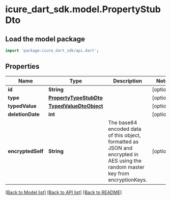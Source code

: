 # icure_dart_sdk.model.PropertyStubDto

## Load the model package
```dart
import 'package:icure_dart_sdk/api.dart';
```

## Properties
Name | Type | Description | Notes
------------ | ------------- | ------------- | -------------
**id** | **String** |  | [optional] 
**type** | [**PropertyTypeStubDto**](PropertyTypeStubDto.md) |  | [optional] 
**typedValue** | [**TypedValueDtoObject**](TypedValueDtoObject.md) |  | [optional] 
**deletionDate** | **int** |  | [optional] 
**encryptedSelf** | **String** | The base64 encoded data of this object, formatted as JSON and encrypted in AES using the random master key from encryptionKeys. | [optional] 

[[Back to Model list]](../README.md#documentation-for-models) [[Back to API list]](../README.md#documentation-for-api-endpoints) [[Back to README]](../README.md)


